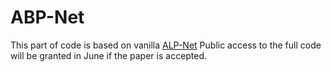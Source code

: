 # ABP-Net
This part of code is based on vanilla [ALP-Net](https://github.com/cheng-01037/Self-supervised-Fewshot-Medical-Image-Segmentation)
Public access to the full code will be granted in June if the paper is accepted.